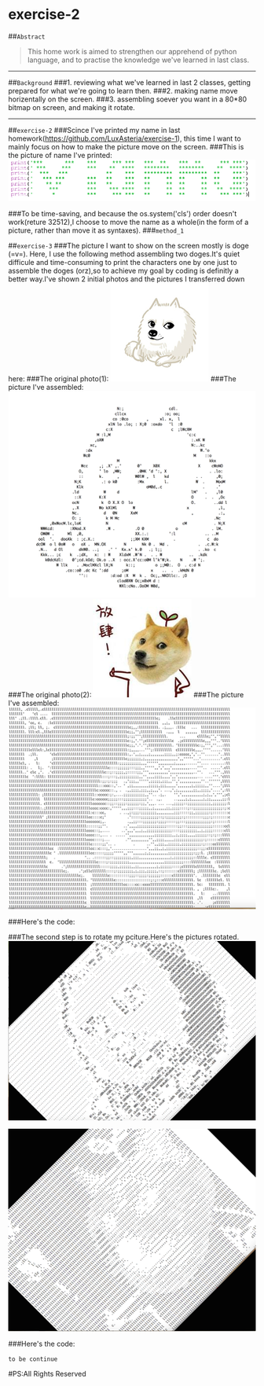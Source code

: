 # exercise-2

##`Abstract`
 >This home work is aimed to strengthen our apprehend of python language, and to practise the knowledge we've learned in last class.
 
___
##`Background`
###1. reviewing what we've learned in last 2 classes, getting prepared for what we're going to learn then.
###2. making name move horizentally on the screen.
###3. assembling soever you want in a 80*80 bitmap on screen, and making it rotate.
***
##`exercise-2`
###Scince I've printed my name in last homework(https://github.com/LuxAsteria/exercise-1), this time I want to mainly focus on how to make the picture move on the screen.
###This is the picture of name I've printed:
![name](https://github.com/LuxAsteria/test3/blob/master/method1.png)

###To be time-saving, and because the os.system('cls') order doesn't work(reture 32512),I choose to move the name as a whole(in the form of a picture, rather than move it as syntaxes).
###`method_1`

##`exercise-3`
###The picture I want to show on the screen mostly is doge (=v=). Here, I use the following method assembling two doges.It's quiet difficule and time-consuming to print the characters one by one just to assemble the doges (orz),so to achieve my goal by coding is definitly a better way.I've shown 2 initial photos and the pictures I transferred down here:
###The original photo(1):
![doge1](https://github.com/LuxAsteria/test3/blob/master/14020352114830213.jpg)
###The picture I've assembled:
![doge1assemble](https://github.com/LuxAsteria/test3/blob/master/屏幕快照%202016-09-23%20下午4.02.57.png)
###The original photo(2):
![doge2](https://github.com/LuxAsteria/test3/blob/master/tupian.jpg)
###The picture I've assembled:
![doge2assemble](https://github.com/LuxAsteria/test3/blob/master/屏幕快照%202016-09-23%20下午4.09.01副本.png)


###Here's the code:

###The second step is to rotate my pciture.Here's the pictures rotated.
![rotatedoge](https://github.com/LuxAsteria/test3/blob/master/屏幕快照%202016-09-24%20上午8.10.26.png)

![rotatedoge2](https://github.com/LuxAsteria/test3/blob/master/屏幕快照%202016-09-24%20上午8.08.16.png)

###Here's the code:
```
to be continue
```

#PS:All Rights Reserved 

